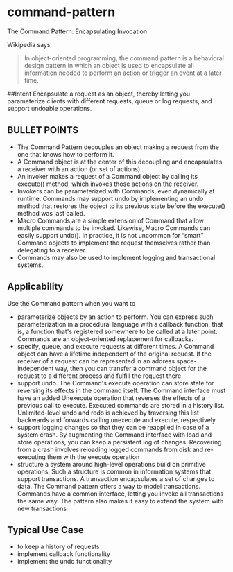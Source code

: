 # command-pattern
The Command Pattern: Encapsulating Invocation

Wikipedia says

> In object-oriented programming, the command pattern is a behavioral design pattern in which an object is used to encapsulate all information needed to perform an action or trigger an event at a later time.

##Intent
Encapsulate a request as an object, thereby letting you parameterize clients with different requests, queue or log requests, and support undoable operations.

 ## BULLET POINTS
 - The Command Pattern decouples an object making a request from the one that knows how to perform it.
 - A Command object is at the center of this decoupling and encapsulates a receiver with an action (or set of actions) .
 - An invoker makes a request of a Command object by calling its execute() method, which invokes those actions on the receiver.
 - Invokers can be parameterized with Commands, even dynamically at runtime. Commands may support undo by implementing an undo method that restores the object to its previous state before the execute() method was last called.
 - Macro Commands are a simple extension of Command that allow multiple commands to be invoked. Likewise, Macro Commands can easily support undo(). In practice, it is not uncommon for “smart” Command objects to implement the request themselves rather than delegating to a receiver.
 - Commands may also be used to implement logging and transactional systems.
 
 ## Applicability
 Use the Command pattern when you want to
 
 * parameterize objects by an action to perform. You can express such parameterization in a procedural language with a callback function, that is, a function that's registered somewhere to be called at a later point. Commands are an object-oriented replacement for callbacks.
 * specify, queue, and execute requests at different times. A Command object can have a lifetime independent of the original request. If the receiver of a request can be represented in an address space-independent way, then you can transfer a command object for the request to a different process and fulfill the request there
 * support undo. The Command's execute operation can store state for reversing its effects in the command itself. The Command interface must have an added Unexecute operation that reverses the effects of a previous call to execute. Executed commands are stored in a history list. Unlimited-level undo and redo is achieved by traversing this list backwards and forwards calling unexecute and execute, respectively
 * support logging changes so that they can be reapplied in case of a system crash. By augmenting the Command interface with load and store operations, you can keep a persistent log of changes. Recovering from a crash involves reloading logged commands from disk and re-executing them with the execute operation
 * structure a system around high-level operations build on primitive operations. Such a structure is common in information systems that support transactions. A transaction encapsulates a set of changes to data. The Command pattern offers a way to model transactions. Commands have a common interface, letting you invoke all transactions the same way. The pattern also makes it easy to extend the system with new transactions
 
 ## Typical Use Case
 
 * to keep a history of requests
 * implement callback functionality
 * implement the undo functionality